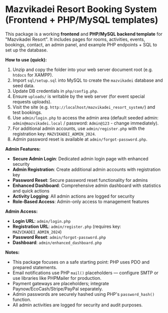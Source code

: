 # Mazvikadei Resort Booking System (Frontend + PHP/MySQL templates)

This package is a working **frontend** and **PHP/MySQL backend template** for "Mazvikadei Resort".
It includes pages for rooms, activities, events, bookings, contact, an admin panel, and example PHP endpoints + SQL to set up the database.

**How to use (quick):**
1. Unzip and copy the folder into your web server document root (e.g. `htdocs` for XAMPP).
2. Import `sql/setup.sql` into MySQL to create the `mazvikadei` database and seed data.
3. Update DB credentials in `php/config.php`.
4. Ensure `uploads/` is writable by the web server (for event special requests uploads).
5. Visit the site (e.g. `http://localhost/mazvikadei_resort_system/`) and test bookings.
6. Use `admin/login.php` to access the admin area (default seeded admin: `admin@mazvikadei.local` / password: `Admin@123` - change immediately).
7. For additional admin accounts, use `admin/register.php` with the registration key: `MAZVIKADEI_ADMIN_2024`.
8. Admin password reset is available at `admin/forgot-password.php`.

**Admin Features:**
- **Secure Admin Login**: Dedicated admin login page with enhanced security
- **Admin Registration**: Create additional admin accounts with registration key
- **Password Reset**: Secure password reset functionality for admins
- **Enhanced Dashboard**: Comprehensive admin dashboard with statistics and quick actions
- **Activity Logging**: All admin actions are logged for security
- **Role-Based Access**: Admin-only access to management features

**Admin Access:**
- **Login URL**: `admin/login.php`
- **Registration URL**: `admin/register.php` (requires key: `MAZVIKADEI_ADMIN_2024`)
- **Password Reset**: `admin/forgot-password.php`
- **Dashboard**: `admin/enhanced_dashboard.php`

**Notes:**
- This package focuses on a safe starting point: PHP uses PDO and prepared statements.
- Email notifications use PHP `mail()` placeholders — configure SMTP or use libraries like PHPMailer for production.
- Payment gateways are placeholders; integrate Paynow/EcoCash/Stripe/PayPal separately.
- Admin passwords are securely hashed using PHP's `password_hash()` function.
- All admin activities are logged for security and audit purposes.
